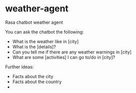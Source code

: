 # weather-agent
Rasa chatbot weather agent

You can ask the chatbot the following:
- What is the weather like in [city]
- What is the [details]?
- Can you tell me if there are any weather warnings in [city]
- What are some [activities] I can go to/do in [city]?


Further ideas:
- Facts about the city
- Facts about the country
- 
